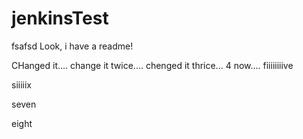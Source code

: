 # jenkinsTest

fsafsd
Look, i have a readme!

CHanged it....
change it twice....
chenged it thrice...
4 now....
fiiiiiiiive


siiiiix

seven

eight
